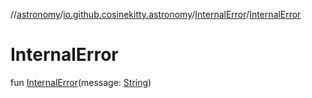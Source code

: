 //[astronomy](../../../index.md)/[io.github.cosinekitty.astronomy](../index.md)/[InternalError](index.md)/[InternalError](-internal-error.md)

# InternalError

fun [InternalError](-internal-error.md)(message: [String](https://kotlinlang.org/api/latest/jvm/stdlib/kotlin-stdlib/kotlin/-string/index.html))
